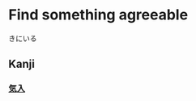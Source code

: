 # Find something agreeable
きにいる

## Kanji
### [気](../Kanji/kanji-dict/気.md)[入](../Kanji/kanji-dict/入.md)